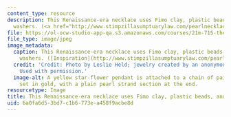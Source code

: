 ```yaml
---
content_type: resource
description: This Renaissance-era necklace uses Fimo clay, plastic beads, and metal
  washers. (<a href="http://www.stimpzillasumptuarylaw.com/pearlnecklacecb.html">Inspiration</a>)
file: https://ol-ocw-studio-app-qa.s3.amazonaws.com/courses/21m-715-the-craft-of-costume-design-fall-2009/6a0fa6d53bd7c1b6773ea458f9acbe8d_IMG_0734.jpg
file_type: image/jpeg
image_metadata:
  caption: This Renaissance-era necklace uses Fimo clay, plastic beads, and metal
    washers. ([Inspiration](http://www.stimpzillasumptuarylaw.com/pearlnecklacecb.html))
  credit: 'Credit: Photo by Leslie Held; jewelry created by an anonymous MIT student.
    Used with permission.'
  image-alt: A yellow star-flower pendant is attached to a chain of paired pearls
    set in gold, with a plain pearl strand section at the end.
resourcetype: Image
title: This Renaissance-era necklace uses Fimo clay, plastic beads, and metal washers
uid: 6a0fa6d5-3bd7-c1b6-773e-a458f9acbe8d
---
```

